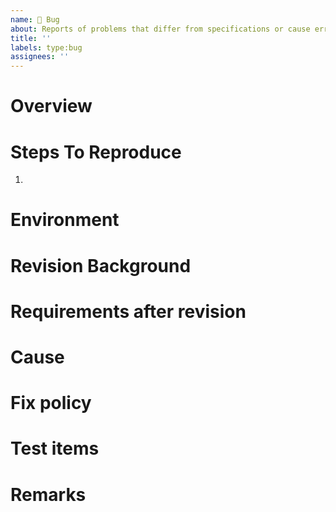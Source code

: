 ```yaml
---
name: 🐞 Bug
about: Reports of problems that differ from specifications or cause errors
title: ''
labels: type:bug
assignees: ''
---
```


# Overview <!-- when/where/what kind of problems are occurring -->


# Steps To Reproduce
1. 

# Environment <!-- e.g. os and python, node, npm versions etc -->


# Revision Background <!-- why you need to fix it -->


# Requirements after revision <!-- what behavior to expect after the fix -->


# Cause <!-- even if you don't know the cause clearly, write it down if there is anything that looks suspicious. -->


# Fix policy <!-- how to fix -->


# Test items <!-- how to check if the bug has been fixed -->


# Remarks <!-- links, references etc -->


<!-- You don't have to fill in all the blanks, but write the necessary information clearly. -->